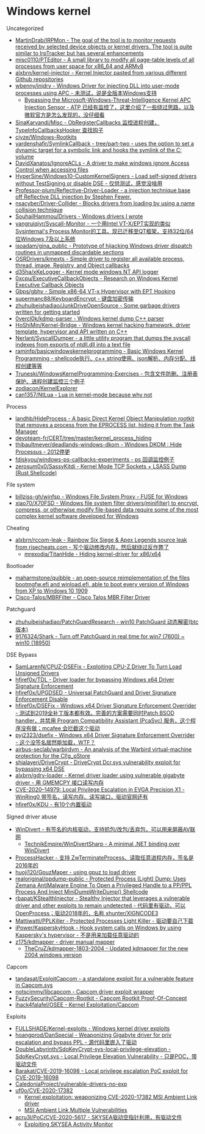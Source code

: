 # Windows kernel

Uncategorized

* [MartinDrab/IRPMon - The goal of the tool is to monitor requests received by selected device objects or kernel drivers. The tool is quite similar to IrpTracker but has several enhancements](https://github.com/MartinDrab/IRPMon)
* [misc0110/PTEditor - A small library to modify all page-table levels of all processes from user space for x86_64 and ARMv8](https://github.com/misc0110/PTEditor)
* [alxbrn/kernel-injector - Kernel Injector pasted from various different Github repositories](https://github.com/alxbrn/kernel-injector)
* [wbenny/injdrv - Windows Driver for injecting DLL into user-mode processes using APC - 未测试，说是全版本Windows支持](https://github.com/wbenny/injdrv)
  * [Bypassing the Microsoft-Windows-Threat-Intelligence Kernel APC Injection Sensor - ATP 已经有监控了，这里介绍了一些绕过思路，以及微软官方是怎么发现的，没仔细看](https://medium.com/@philiptsukerman/bypassing-the-microsoft-windows-threat-intelligence-kernel-apc-injection-sensor-92266433e0b0)
* [SinaKarvandi/Misc - ObRegisterCallbacks 监控进程创建，TypeInfoCallbacksHooker 查找钩子](https://github.com/SinaKarvandi/Misc)
* [ciyze/Windows-Rootkits](https://github.com/ciyze/Windows-Rootkits)
* [yardenshafir/SymlinkCallback - tree/part-two - uses the option to set a dynamic target for a symbolic link and hooks the symlink of the C: volume](https://github.com/yardenshafir/SymlinkCallback/tree/part-two)
* [DavidXanatos/IgnoreACLs - A driver to make windows ignore Access Control when accessing files](https://github.com/DavidXanatos/IgnoreACLs)
* [HyperSine/Windows10-CustomKernelSigners - Load self-signed drivers without TestSigning or disable DSE - 仅供测试，感觉没啥用](https://github.com/HyperSine/Windows10-CustomKernelSigners)
* [Professor-plum/Reflective-Driver-Loader - a injection technique base off Reflective DLL injection by Stephen Fewer.](https://github.com/Professor-plum/Reflective-Driver-Loader)
* [nsacyber/Driver-Collider - Blocks drivers from loading by using a name collision technique](https://github.com/nsacyber/Driver-Collider)
* [SouhailHammou/Drivers - Windows drivers I wrote](https://github.com/SouhailHammou/Drivers)
* [yangruiqiyr/Syscall-Monitor - 一个用Intel VT-X/EPT实现的类似Sysinternal's Process Monitor的工具。现已迁移至QT框架，支持32位/64位Windows 7及以上系统](https://github.com/yangruiqiyr/Syscall-Monitor)
* [isoadam/gina_public - Prototype of hijacking Windows driver dispatch routines in unmapped discardable sections](https://github.com/isoadam/gina_public)
* [OSRDrivers/kmexts - Simple driver to register all available process, thread, image, Registry, and Object callbacks](https://github.com/OSRDrivers/kmexts)
* [d35ha/xKeLogger - Kernel mode windows NT API logger](https://github.com/d35ha/xKeLogger)
* [0xcpu/ExecutiveCallbackObjects - Research on Windows Kernel Executive Callback Objects](https://github.com/0xcpu/ExecutiveCallbackObjects)
* [Gbps/gbhv - Simple x86-64 VT-x Hypervisor with EPT Hooking](https://github.com/Gbps/gbhv)
* [supermanc88/KeyboardEncrypt - 键盘加密传输](https://github.com/supermanc88/KeyboardEncrypt)
* [zhuhuibeishadiao/JunkDriveOpenSource - Some garbage drivers written for getting started](https://github.com/zhuhuibeishadiao/JunkDriveOpenSource)
* [0vercl0k/kdmp-parser - Windows kernel dump C++ parser](https://github.com/0vercl0k/kdmp-parser)
* [HoShiMin/Kernel-Bridge - Windows kernel hacking framework, driver template, hypervisor and API written on C++](https://github.com/HoShiMin/Kernel-Bridge)
* [Nerlant/SyscallDumper - a little utility program that dumps the syscall indexes from exports of ntdll.dll into a text file](https://github.com/Nerlant/SyscallDumper)
* [raminfp/basicwindowskernelprogramming - Basic Windows Kernel Programming - shellcode执行、c++ string使用、json解析、内存分配、线程创建等等](https://github.com/raminfp/basicwindowskernelprogramming)
* [Truneski/WindowsKernelProgramming-Exercises - 包含文件防删、注册表保护、进程创建监控三个例子](https://github.com/Truneski/WindowsKernelProgramming-Exercises)
* [zodiacon/KernelExplorer](https://github.com/zodiacon/KernelExplorer)
* [can1357/NtLua - Lua in kernel-mode because why not](https://github.com/can1357/NtLua)

Process

* [landhb/HideProcess - A basic Direct Kernel Object Manipulation rootkit that removes a process from the EPROCESS list, hiding it from the Task Manager](https://github.com/landhb/HideProcess)
* [devoteam-fr/CERT/tree/master/kernel_process_hiding](https://github.com/devoteam-fr/CERT/tree/master/kernel_process_hiding)
* [thibaultmeyer/deadlands-windows-dkom - Windows DKOM : Hide Processus - 2012停更](https://github.com/thibaultmeyer/deadlands-windows-dkom)
* [fdiskyou/windows-ps-callbacks-experiments - ps 回调监控例子](https://github.com/fdiskyou/windows-ps-callbacks-experiments)
* [zerosum0x0/SassyKitdi - Kernel Mode TCP Sockets + LSASS Dump (Rust Shellcode)](https://github.com/zerosum0x0/SassyKitdi)

File system

* [billziss-gh/winfsp - Windows File System Proxy - FUSE for Windows](https://github.com/billziss-gh/winfsp)
* [xiao70/X70FSD - Windows file system filter drivers(minifilter) to encrypt, compress, or otherwise modify file-based data require some of the most complex kernel software developed for Windows](https://github.com/xiao70/X70FSD)

Cheating

* [alxbrn/rccom-leak - Rainbow Six Siege & Apex Legends source leak from risecheats.com - 写个驱动修改内存，然后就绕过反作弊了](https://github.com/alxbrn/rccom-leak)
  * [mrexodia/TitanHide - Hiding kernel-driver for x86/x64](https://github.com/mrexodia/TitanHide)

Bootloader

* [maharmstone/quibble - an open-source reimplementation of the files bootmgfw.efi and winload.efi, able to boot every version of Windows from XP to Windows 10 1909](https://github.com/maharmstone/quibble)
* [Cisco-Talos/MBRFilter - Cisco Talos MBR Filter Driver](https://github.com/Cisco-Talos/MBRFilter)

Patchguard

* [zhuhuibeishadiao/PatchGuardResearch - win10 PatchGuard 动态解密(btc版本)](https://github.com/zhuhuibeishadiao/PatchGuardResearch)
* [9176324/Shark - Turn off PatchGuard in real time for win7 (7600) ~ win10 (18950)](https://github.com/9176324/Shark)

DSE Bypass

* [SamLarenN/CPUZ-DSEFix - Exploiting CPU-Z Driver To Turn Load Unsigned Drivers](https://github.com/SamLarenN/CPUZ-DSEFix)
* [hfiref0x/TDL - Driver loader for bypassing Windows x64 Driver Signature Enforcement](https://github.com/hfiref0x/TDL)
* [hfiref0x/UPGDSED - Universal PatchGuard and Driver Signature Enforcement Disable](https://github.com/hfiref0x/UPGDSED)
* [hfiref0x/DSEFix - Windows x64 Driver Signature Enforcement Overrider - 测试到2019全补丁版本都有效。完善的方案需要同时Patch BSOD handler，并禁用 Program Compatibility Assistant (PcaSvc) 服务，这个程序没有做；mcafee 会拦截这个驱动](https://github.com/hfiref0x/DSEFix)
* [pyj2323/dsefix - Windows x64 Driver Signature Enforcement Overrider - 这个没签名居然能加载，WTF？](https://github.com/pyj2323/dsefix)
* [airbus-seclab/warbirdvm - An analysis of the Warbird virtual-machine protection for the CI!g_pStore](https://github.com/airbus-seclab/warbirdvm)
* [shjalayeri/DriveCrypt - DriveCrypt Dcr.sys vulnerability exploit for bypassing x64 DSE](https://github.com/shjalayeri/DriveCrypt)
* [alxbrn/gdrv-loader - Kernel driver loader using vulnerable gigabyte driver - 用 GMEMCPY 接口读写内存](https://github.com/alxbrn/gdrv-loader)
* [CVE-2020–14979: Local Privilege Escalation in EVGA Precision X1 - WinRing0 带签名，读写内存、读写端口，驱动官网还有](https://posts.specterops.io/cve-2020-14979-local-privilege-escalation-in-evga-precisionx1-cf63c6b95896)
* [hfiref0x/KDU - 有10个内置驱动](https://github.com/hfiref0x/KDU)

Signed driver abuse

* [WinDivert - 有签名的内核驱动，支持抓包/改包/丢弃包，可以用来屏蔽AV联网](https://www.reqrypt.org/windivert.html)
  * [TechnikEmpire/WinDivertSharp - A minimal .NET binding over WinDivert](https://github.com/TechnikEmpire/WinDivertSharp)
* [ProcessHacker - 支持 ZwTerminateProcess、读取任意进程内存，签名是2016年的](https://github.com/processhacker/processhacker/blob/master/KProcessHacker/devctrl.c)
* [huoji120/GpuzMaper - using gpuz to load driver](https://github.com/huoji120/GpuzMaper)
* [realoriginal/ppdump-public - Protected Process (Light) Dump: Uses Zemana AntiMalware Engine To Open a Privileged Handle to a PP/PPL Process And Inject MiniDumpWriteDump() Shellcode](https://github.com/realoriginal/ppdump-public)
* [rbapat/KStealthInjector - Stealthy Injector that leverages a vulnerable driver and other exploits to remain undetected - 代码里有驱动，可以OpenProcess；驱动2018年的，名称 xhunter/XIGNCODE3](https://github.com/rbapat/KStealthInjector)
* [Mattiwatti/PPLKiller - Protected Processes Light Killer - 驱动要自己下载](https://github.com/Mattiwatti/PPLKiller)
* [iPower/KasperskyHook - Hook system calls on Windows by using Kaspersky's hypervisor - 不是用来加载任意驱动的](https://github.com/iPower/KasperskyHook)
* [z175/kdmapper - driver manual mapper](https://github.com/z175/kdmapper)
  * [TheCruZ/kdmapper-1803-2004 - Updated kdmapper for the new 2004 windows version](https://github.com/TheCruZ/kdmapper-1803-2004)

Capcom

* [tandasat/ExploitCapcom - a standalone exploit for a vulnerable feature in Capcom.sys](https://github.com/tandasat/ExploitCapcom)
* [notscimmy/libcapcom - Capcom driver exploit wrapper](https://github.com/notscimmy/libcapcom)
* [FuzzySecurity/Capcom-Rootkit - Capcom Rootkit Proof-Of-Concept](https://github.com/FuzzySecurity/Capcom-Rootkit)
* [ihack4falafel/OSEE - Kernel Exploitation/Capcom](https://github.com/ihack4falafel/OSEE/tree/master/Kernel%20Exploitation/Capcom)

Exploits

* [FULLSHADE/Kernel-exploits - Windows kernel driver exploits](https://github.com/FULLSHADE/Kernel-exploits)
* [hoangprod/DanSpecial - Weaponizing Gigabyte driver for priv escalation and bypass PPL - 源代码里嵌入了驱动](https://github.com/hoangprod/DanSpecial)
* [DoubleLabyrinth/SdoKeyCrypt-sys-local-privilege-elevation - SdoKeyCrypt.sys - Local Privilege Elevation Vulnerability - 只是POC，带驱动文件](https://github.com/DoubleLabyrinth/SdoKeyCrypt-sys-local-privilege-elevation)
* [Barakat/CVE-2019-16098 - Local privilege escalation PoC exploit for CVE-2019-16098](https://github.com/Barakat/CVE-2019-16098)
* [CaledoniaProject/vulnerable-drivers-no-exp](https://github.com/CaledoniaProject/vulnerable-drivers-no-exp)
* [uf0o/CVE-2020-17382](https://github.com/uf0o/CVE-2020-17382)
   * [Kernel exploitation: weaponizing CVE-2020-17382 MSI Ambient Link driver](https://www.matteomalvica.com/blog/2020/09/24/weaponizing-cve-2020-17382/)
   * [MSI Ambient Link Multiple Vulnerabilities](https://www.coresecurity.com/core-labs/advisories/msi-ambient-link-multiple-vulnerabilities)
* [acru3l/PoC/CVE-2020-5617 - SKYSEA驱动空指针利用，有驱动文件](https://github.com/acru3l/PoC/tree/master/CVE-2020-5617)
   * [Exploiting SKYSEA Activity Monitor](https://acru3l.github.io/2020/08/03/exploiting-activity-monitor-driver/)

